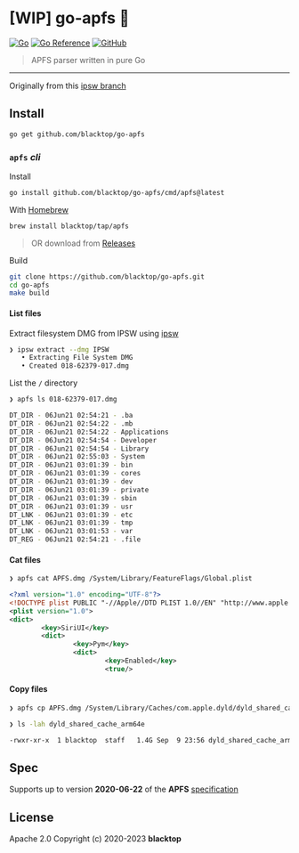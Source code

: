 # [WIP] go-apfs 🚧

[![Go](https://github.com/blacktop/go-apfs/actions/workflows/go.yml/badge.svg)](https://github.com/blacktop/go-apfs/actions/workflows/go.yml) [![Go Reference](https://pkg.go.dev/badge/github.com/blacktop/go-apfs.svg)](https://pkg.go.dev/github.com/blacktop/go-apfs) [![GitHub](https://img.shields.io/github/license/blacktop/go-apfs)](https://github.com/blacktop/go-apfs/blob/main/LICENSE)

> APFS parser written in pure Go

---

Originally from this [ipsw branch](https://github.com/blacktop/ipsw/tree/feature/apfs-parser)

## Install

```bash
go get github.com/blacktop/go-apfs
```

### `apfs` *cli*

Install

```bash
go install github.com/blacktop/go-apfs/cmd/apfs@latest
```

With [Homebrew](https://brew.sh)

```bash
brew install blacktop/tap/apfs
```

> OR download from [Releases](https://github.com/blacktop/go-apfs/releases/latest)

Build

```bash
git clone https://github.com/blacktop/go-apfs.git
cd go-apfs
make build
```

#### List files

Extract filesystem DMG from IPSW using [ipsw](https://github.com/blacktop/ipsw)

```bash
❯ ipsw extract --dmg IPSW
   • Extracting File System DMG
   • Created 018-62379-017.dmg
```

List the `/` directory

```bash
❯ apfs ls 018-62379-017.dmg

DT_DIR - 06Jun21 02:54:21 - .ba
DT_DIR - 06Jun21 02:54:22 - .mb
DT_DIR - 06Jun21 02:54:22 - Applications
DT_DIR - 06Jun21 02:54:54 - Developer
DT_DIR - 06Jun21 02:54:54 - Library
DT_DIR - 06Jun21 02:55:03 - System
DT_DIR - 06Jun21 03:01:39 - bin
DT_DIR - 06Jun21 03:01:39 - cores
DT_DIR - 06Jun21 03:01:39 - dev
DT_DIR - 06Jun21 03:01:39 - private
DT_DIR - 06Jun21 03:01:39 - sbin
DT_DIR - 06Jun21 03:01:39 - usr
DT_LNK - 06Jun21 03:01:39 - etc
DT_LNK - 06Jun21 03:01:39 - tmp
DT_LNK - 06Jun21 03:01:53 - var
DT_REG - 06Jun21 02:54:21 - .file
```

#### Cat files

```bash
❯ apfs cat APFS.dmg /System/Library/FeatureFlags/Global.plist
```

```xml
<?xml version="1.0" encoding="UTF-8"?>
<!DOCTYPE plist PUBLIC "-//Apple//DTD PLIST 1.0//EN" "http://www.apple.com/DTDs/PropertyList-1.0.dtd">
<plist version="1.0">
<dict>
        <key>SiriUI</key>
        <dict>
                <key>Pym</key>
                <dict>
                        <key>Enabled</key>
                        <true/>
```

#### Copy files

```bash
❯ apfs cp APFS.dmg /System/Library/Caches/com.apple.dyld/dyld_shared_cache_arm64e
```

```bash
❯ ls -lah dyld_shared_cache_arm64e

-rwxr-xr-x  1 blacktop  staff   1.4G Sep  9 23:56 dyld_shared_cache_arm64e
```

## Spec

Supports up to version **2020-06-22** of the **APFS** [specification](https://developer.apple.com/support/downloads/Apple-File-System-Reference.pdf)

## License

Apache 2.0 Copyright (c) 2020-2023 **blacktop**

